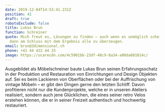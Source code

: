 ```yaml
---
date: 2019-12-04T14:53:41.231Z
position: 41
draft: true
robotsExclude: false
title: Lukas Brun
function: Schreiner
quote: Mich freut es, Lösungen zu finden – auch wenn es unmöglich scheint – und
  dann am Schluss mit dem Ergebnis alle zu überzeugen.
email: brun@3dimensional.ch
phone: +41 44 422 44 25
image: https://ucarecdn.com/4c5901bb-23df-48c9-8a34-a00da881814c/
---
```

Ausgebildet als Möbelschreiner baute Lukas Brun seinen Erfahrungsschatz in der Produktion und Restauration von Einrichtungen und Design Objekten auf. Sei es beim Lackieren von Oberflächen oder bei der Auffrischung von vintage Möbeln – er gibt den Dingen gerne den letzten Schliff. Davon profitieren nicht nur die Kundenprojekte, welche er in unseren Ateliers realisiert, sondern auch jene Glücklichen, die eines seiner retro Velos erstehen können, die er in seiner Freizeit authentisch und hochwertig restauriert.
